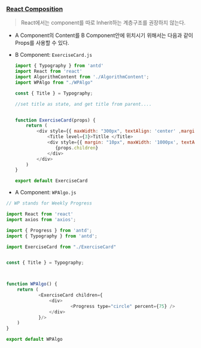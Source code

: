 ### [React Composition](https://ko.reactjs.org/docs/composition-vs-inheritance.html)

> React에서는 component를 따로 Inherit하는  계층구조를 권장하지 않는다.

* A Component의 Content를 B Component안에 위치시기 위해서는 다음과 같이 Props를 사용할 수 있다.

* B Component: ``ExerciseCard.js``

  ```javascript
  import { Typography } from 'antd'
  import React from 'react'
  import AlgorithmContent from './AlgorithmContent';
  import WPAlgo from "./WPAlgo"
  
  const { Title } = Typography;
  
  //set title as state, and get title from parent....
  
  
  function ExerciseCard(props) {
      return (
          <div style={{ maxWidth: "300px", textAlign: 'center' ,marginBottom: '1rem', border: '3px solid black', borderRadius: "3rem", borderStyle: 'dotted' }}>
              <Title level={3}>Titlle </Title>
              <div style={{ margin: "10px", maxWidth: '1000px', textAlign: 'center'}}>
                 {props.children} 
              </div>
          </div>
      )
  }
  
  export default ExerciseCard
  ```

  

*  A Component: ``WPAlgo.js``

  ```javascript
  // WP stands for Weekly Progress
  
  import React from 'react'
  import axios from 'axios';
  
  import { Progress } from 'antd';
  import { Typography } from 'antd';
  
  import ExerciseCard from "./ExerciseCard"
  
  
  const { Title } = Typography;
  
  
  
  function WPAlgo() {
      return (
              <ExerciseCard children={
                  <div>
                          <Progress type="circle" percent={75} />
                  </div>
              }/>
      )
  }
  
  export default WPAlgo
  ```

  